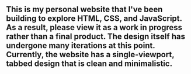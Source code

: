 ## This is my personal website that I've been building to explore HTML, CSS, and JavaScript. As a result, please view it as a work in progress rather than a final product. The design itself has undergone many iterations at this point. Currently, the website has a single-viewport, tabbed design that is clean and minimalistic.